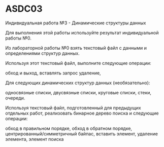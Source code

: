 # ASDC03  
Индивидуальная работа №3 - Динамические структуры данных

Для выполнения этой работы используйте результат индивидуальной работы №0.

Из лабораторной работы №0 взять текстовый файл с данными и определениями структур данных.

Используя этот текстовый файл, выполните следующие операции:

обход и выход,
вставлять
запрос
удаление,

Для следующих динамических структур данных (необязательно):

односвязные списки,
двусвязные списки,
круговые списки,
стеки,
очереди.

Используя текстовый файл, подготовленный для предыдущих отдельных работ, реализовать бинарное дерево поиска и следующие операции:

обход в правильном порядке,
обход в обратном порядке,
центрированный/симметричный байпас,
вставить элемент,
удаление элемента,
элемент поиска
